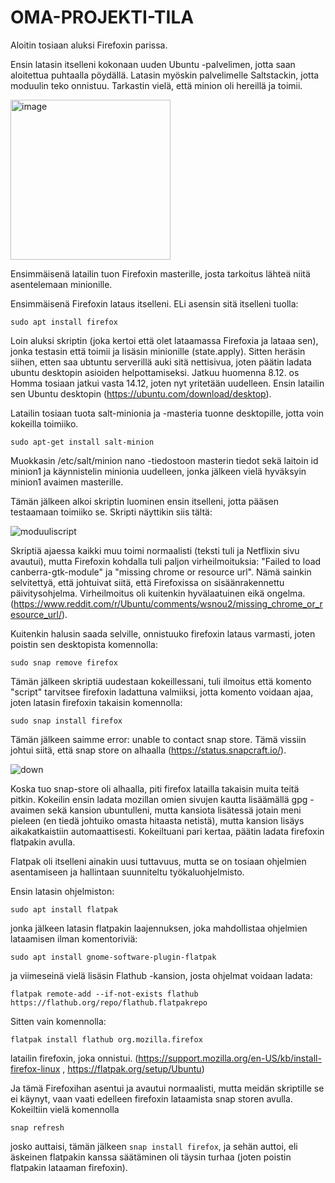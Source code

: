 # OMA-PROJEKTI-TILA

Aloitin tosiaan aluksi Firefoxin parissa. 

Ensin latasin itselleni kokonaan uuden Ubuntu -palvelimen, jotta saan aloitettua puhtaalla pöydällä. Latasin myöskin palvelimelle Saltstackin, jotta moduulin teko onnistuu. Tarkastin vielä, että minion oli hereillä ja toimii.

<img width="256" alt="image" src="https://user-images.githubusercontent.com/118457367/206497242-609821e4-4c47-4f44-86d5-054e049445a8.png">

Ensimmäisenä latailin tuon Firefoxin masterille, josta tarkoitus lähteä niitä asentelemaan minionille. 

Ensimmäisenä Firefoxin lataus itselleni. ELi asensin sitä itselleni tuolla:

```sudo apt install firefox```

Loin aluksi skriptin (joka kertoi että olet lataamassa Firefoxia ja lataaa sen), jonka testasin että toimii ja lisäsin minionille (state.apply). Sitten heräsin siihen, etten saa ubtuntu serverillä auki sitä nettisivua, joten päätin ladata ubuntu desktopin asioiden helpottamiseksi. Jatkuu huomenna 8.12.
os
Homma tosiaan jatkui vasta 14.12, joten nyt yritetään uudelleen. Ensin latailin sen Ubuntu desktopin (https://ubuntu.com/download/desktop). 

Latailin tosiaan tuota salt-minionia ja -masteria tuonne desktopille, jotta voin kokeilla toimiiko.

```sudo apt-get install salt-minion```

Muokkasin /etc/salt/minion nano -tiedostoon masterin tiedot sekä laitoin id minion1 ja käynnistelin minionia uudelleen, jonka jälkeen vielä hyväksyin minion1 avaimen masterille. 

Tämän jälkeen alkoi skriptin luominen ensin itselleni, jotta pääsen testaamaan toimiiko se. Skripti näyttikin siis tältä:

![moduuliscript](https://user-images.githubusercontent.com/118457367/207630810-9861abb7-63c3-4ac4-aee2-ce5925dd3439.jpg)

Skriptiä ajaessa kaikki muu toimi normaalisti (teksti tuli ja Netflixin sivu avautui), mutta Firefoxin kohdalla tuli paljon virheilmoituksia: "Failed to load canberra-gtk-module" ja "missing chrome or resource url". Nämä sainkin selvitettyä, että johtuivat siitä, että Firefoxissa on sisäänrakennettu päivitysohjelma. Virheilmoitus oli kuitenkin hyvälaatuinen eikä ongelma. (https://www.reddit.com/r/Ubuntu/comments/wsnou2/missing_chrome_or_resource_url/).

Kuitenkin halusin saada selville, onnistuuko firefoxin lataus varmasti, joten poistin sen desktopista komennolla:

```sudo snap remove firefox```

Tämän jälkeen skriptiä uudestaan kokeillessani, tuli ilmoitus että komento "script" tarvitsee firefoxin ladattuna valmiiksi, jotta komento voidaan ajaa, joten latasin firefoxin takaisin komennolla:

```sudo snap install firefox```

Tämän jälkeen saimme error: unable to contact snap store. Tämä vissiin johtui siitä, että snap store on alhaalla (https://status.snapcraft.io/).

![down](https://user-images.githubusercontent.com/118457367/207634449-a5c4efab-a2e5-479a-a211-fb7e5df06ce8.jpg)

Koska tuo snap-store oli alhaalla, piti firefox latailla takaisin muita teitä pitkin. Kokeilin ensin ladata mozillan omien sivujen kautta lisäämällä gpg -avaimen sekä kansion ubuntulleni, mutta kansiota lisätessä jotain meni pieleen (en tiedä johtuiko omasta hitaasta netistä), mutta kansion lisäys aikakatkaistiin automaattisesti. Kokeiltuani pari kertaa, päätin ladata firefoxin flatpakin avulla. 

Flatpak oli itselleni ainakin uusi tuttavuus, mutta se on tosiaan ohjelmien asentamiseen ja hallintaan suunniteltu työkaluohjelmisto. 

Ensin latasin ohjelmiston:

```sudo apt install flatpak```

jonka jälkeen latasin flatpakin laajennuksen, joka mahdollistaa ohjelmien lataamisen ilman komentoriviä:

```sudo apt install gnome-software-plugin-flatpak```

ja viimeseinä vielä lisäsin Flathub -kansion, josta ohjelmat voidaan ladata:

```flatpak remote-add --if-not-exists flathub https://flathub.org/repo/flathub.flatpakrepo```

Sitten vain komennolla:

```flatpak install flathub org.mozilla.firefox```

latailin firefoxin, joka onnistui. (https://support.mozilla.org/en-US/kb/install-firefox-linux , https://flatpak.org/setup/Ubuntu) 

Ja tämä Firefoxihan asentui ja avautui normaalisti, mutta meidän skriptille se ei käynyt, vaan vaati edelleen firefoxin lataamista snap storen avulla. Kokeiltiin vielä komennolla 

```snap refresh```

josko auttaisi, tämän jälkeen ```snap install firefox```, ja sehän auttoi, eli äskeinen flatpakin kanssa säätäminen oli täysin turhaa (joten poistin flatpakin lataaman firefoxin). 




